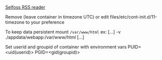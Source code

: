 [Selfoss RSS reader](https://selfoss.aditu.de/)

Remove (leave container in timezone UTC) or edit files/etc/cont-init.d/11-timezone to your preference

To keep data persistent mount `/var/www/html` ex:
[...] -v ./appdata/webapp:/var/www/html [...]

Set userid and groupid of container with environment vars
PUID=<uid(userid)>
PGID=<gid(groupid)>